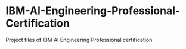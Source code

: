 # IBM-AI-Engineering-Professional-Certification
Project files of IBM AI Engineering Professional certification
